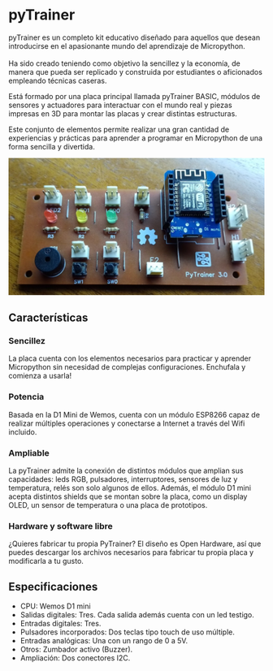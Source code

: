 # pyTrainer

pyTrainer es un completo kit educativo diseñado para aquellos que desean introducirse en el apasionante mundo del aprendizaje de Micropython.<br>  
Ha sido creado teniendo como objetivo la sencillez y la economía, de manera que pueda ser replicado y construida por estudiantes o aficionados empleando técnicas caseras.<br>  

Está formado por una placa principal llamada pyTrainer BASIC, módulos de sensores y actuadores para interactuar con el mundo real y piezas impresas en 3D para montar las placas y crear distintas estructuras.

Este conjunto de elementos permite realizar una gran cantidad de experiencias y prácticas para aprender a programar en Micropython de una forma sencilla y divertida.<br>

![Placa pyTrainer versión 3](/images/pytrainer3.png)

## Características

### Sencillez
La placa cuenta con los elementos necesarios para practicar y aprender Micropython sin necesidad de complejas configuraciones. Enchufala y comienza a usarla!

### Potencia
Basada en la D1 Mini de Wemos, cuenta con un módulo ESP8266 capaz de realizar múltiples operaciones y conectarse a Internet a través del Wifi incluido.

### Ampliable
La pyTrainer admite la conexión de distintos módulos que amplian sus capacidades: leds RGB, pulsadores, interruptores, sensores de luz y temperatura, relés son solo algunos de ellos.
Además, el módulo D1 mini acepta distintos shields que se montan sobre la placa, como un display OLED, un sensor de temperatura o una placa de prototipos.

### Hardware y software libre
¿Quieres fabricar tu propia PyTrainer? El diseño es Open Hardware, así que puedes descargar los archivos necesarios para fabricar tu propia placa y modificarla a tu gusto.
 
## Especificaciones
* CPU: Wemos D1 mini
* Salidas digitales: Tres. Cada salida además cuenta con un led testigo.
* Entradas digitales: Tres.
* Pulsadores incorporados: Dos teclas tipo touch de uso múltiple.
* Entradas analógicas: Una con un rango de 0 a 5V.
* Otros: Zumbador activo (Buzzer).
* Ampliación: Dos conectores I2C.

